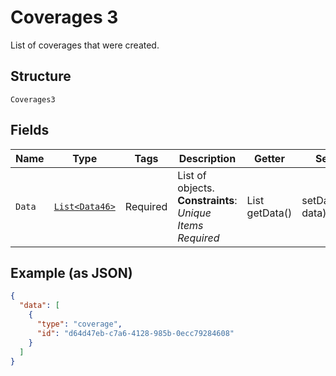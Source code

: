 
# Coverages 3

List of coverages that were created.

## Structure

`Coverages3`

## Fields

| Name | Type | Tags | Description | Getter | Setter |
|  --- | --- | --- | --- | --- | --- |
| `Data` | [`List<Data46>`](../../doc/models/data-46.md) | Required | List of objects.<br>**Constraints**: *Unique Items Required* | List<Data46> getData() | setData(List<Data46> data) |

## Example (as JSON)

```json
{
  "data": [
    {
      "type": "coverage",
      "id": "d64d47eb-c7a6-4128-985b-0ecc79284608"
    }
  ]
}
```

